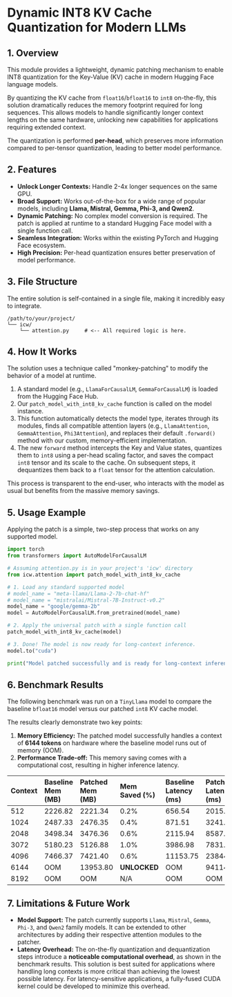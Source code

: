 # Dynamic INT8 KV Cache Quantization for Modern LLMs

## 1. Overview

This module provides a lightweight, dynamic patching mechanism to enable INT8 quantization for the Key-Value (KV) cache in modern Hugging Face language models.

By quantizing the KV cache from `float16`/`bfloat16` to `int8` on-the-fly, this solution dramatically reduces the memory footprint required for long sequences. This allows models to handle significantly longer context lengths on the same hardware, unlocking new capabilities for applications requiring extended context.

The quantization is performed **per-head**, which preserves more information compared to per-tensor quantization, leading to better model performance.

## 2. Features

- **Unlock Longer Contexts:** Handle 2-4x longer sequences on the same GPU.
- **Broad Support:** Works out-of-the-box for a wide range of popular models, including **Llama, Mistral, Gemma, Phi-3, and Qwen2**.
- **Dynamic Patching:** No complex model conversion is required. The patch is applied at runtime to a standard Hugging Face model with a single function call.
- **Seamless Integration:** Works within the existing PyTorch and Hugging Face ecosystem.
- **High Precision:** Per-head quantization ensures better preservation of model performance.

## 3. File Structure

The entire solution is self-contained in a single file, making it incredibly easy to integrate.

```
/path/to/your/project/
└── icw/
    └── attention.py     # <-- All required logic is here.
```

## 4. How It Works

The solution uses a technique called "monkey-patching" to modify the behavior of a model at runtime.

1.  A standard model (e.g., `LlamaForCausalLM`, `GemmaForCausalLM`) is loaded from the Hugging Face Hub.
2.  Our `patch_model_with_int8_kv_cache` function is called on the model instance.
3.  This function automatically detects the model type, iterates through its modules, finds all compatible attention layers (e.g., `LlamaAttention`, `GemmaAttention`, `Phi3Attention`), and replaces their default `.forward()` method with our custom, memory-efficient implementation.
4.  The new `forward` method intercepts the Key and Value states, quantizes them to `int8` using a per-head scaling factor, and saves the compact `int8` tensor and its scale to the cache. On subsequent steps, it dequantizes them back to a `float` tensor for the attention calculation.

This process is transparent to the end-user, who interacts with the model as usual but benefits from the massive memory savings.

## 5. Usage Example

Applying the patch is a simple, two-step process that works on any supported model.

```python
import torch
from transformers import AutoModelForCausalLM

# Assuming attention.py is in your project's 'icw' directory
from icw.attention import patch_model_with_int8_kv_cache

# 1. Load any standard supported model
# model_name = "meta-llama/Llama-2-7b-chat-hf"
# model_name = "mistralai/Mistral-7B-Instruct-v0.2"
model_name = "google/gemma-2b"
model = AutoModelForCausalLM.from_pretrained(model_name)

# 2. Apply the universal patch with a single function call
patch_model_with_int8_kv_cache(model)

# 3. Done! The model is now ready for long-context inference.
model.to("cuda")

print("Model patched successfully and is ready for long-context inference!")
```

## 6. Benchmark Results

The following benchmark was run on a `TinyLlama` model to compare the baseline `bfloat16` model versus our patched `int8` KV cache model.

The results clearly demonstrate two key points:
1.  **Memory Efficiency:** The patched model successfully handles a context of **6144 tokens** on hardware where the baseline model runs out of memory (OOM).
2.  **Performance Trade-off:** This memory saving comes with a computational cost, resulting in higher inference latency.

| Context | Baseline Mem (MB) | Patched Mem (MB) | Mem Saved (%) | Baseline Latency (ms) | Patched Latency (ms) | Latency Overhead (%) |
|:---|:---|:---|:---|:---|:---|:---|
| 512 | 2226.82 | 2221.34 | 0.2% | 656.54 | 2015.78 | 207.0% |
| 1024 | 2487.33 | 2476.35 | 0.4% | 871.51 | 3241.65 | 272.0% |
| 2048 | 3498.34 | 3476.36 | 0.6% | 2115.94 | 8587.53 | 305.8% |
| 3072 | 5180.23 | 5126.88 | 1.0% | 3986.98 | 7831.22 | 96.4% |
| 4096 | 7466.37 | 7421.40 | 0.6% | 11153.75 | 23844.05 | 113.8% |
| 6144 | OOM | 13953.80 | **UNLOCKED** | OOM | 94114.13 | N/A |
| 8192 | OOM | OOM | N/A | OOM | OOM | N/A |

## 7. Limitations & Future Work

- **Model Support:** The patch currently supports `Llama`, `Mistral`, `Gemma`, `Phi-3`, and `Qwen2` family models. It can be extended to other architectures by adding their respective attention modules to the patcher.
- **Latency Overhead:** The on-the-fly quantization and dequantization steps introduce a **noticeable computational overhead**, as shown in the benchmark results. This solution is best suited for applications where handling long contexts is more critical than achieving the lowest possible latency. For latency-sensitive applications, a fully-fused CUDA kernel could be developed to minimize this overhead.

